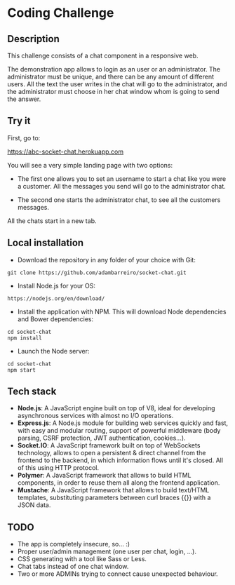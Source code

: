 # Coding Challenge
## Description
This challenge consists of a chat component in a responsive web.

The demonstration app allows to login as an user or an administrator. The administrator must be unique, and there can be any amount of different users. All the text the user writes in the chat will go to the administrator, and the administrator must choose in her chat window whom is going to send the answer.

## Try it
First, go to:

https://abc-socket-chat.herokuapp.com

You will see a very simple landing page with two options:

* The first one allows you to set an username to start a chat like you were a customer. All the messages you send will go to the administrator chat.

* The second one starts the administrator chat, to see all the customers messages.

All the chats start in a new tab.

## Local installation
* Download the repository in any folder of your choice with Git:

`git clone https://github.com/adambarreiro/socket-chat.git`

* Install Node.js for your OS:

`https://nodejs.org/en/download/`

* Install the application with NPM. This will download Node dependencies and Bower dependencies:

```
cd socket-chat
npm install
```

* Launch the Node server:

```
cd socket-chat
npm start
```

## Tech stack

* **Node.js**: A JavaScript engine built on top of V8, ideal for developing asynchronous services with almost no I/O operations.
* **Express.js**: A Node.js module for building web services quickly and fast, with easy and modular routing, support of powerful middleware (body parsing, CSRF protection, JWT authentication, cookies...).
* **Socket.IO**: A JavaScript framework built on top of WebSockets technology, allows to open a persistent & direct channel from the frontend to the backend, in which information flows until it's closed. All of this using HTTP protocol.
* **Polymer**: A JavaScript framework that allows to build HTML components, in order to reuse them all along the frontend application.
* **Mustache**: A JavaScript framework that allows to build text/HTML templates, substituting parameters between curl braces {{}} with a JSON data.

## TODO
* The app is completely insecure, so... :)
* Proper user/admin management (one user per chat, login, ...).
* CSS generating with a tool like Sass or Less.
* Chat tabs instead of one chat window.
* Two or more ADMINs trying to connect cause unexpected behaviour.
